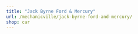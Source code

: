 ```yaml
---
title: "Jack Byrne Ford & Mercury"
url: /mechanicville/jack-byrne-ford-and-mercury/
shop: car
---
```

